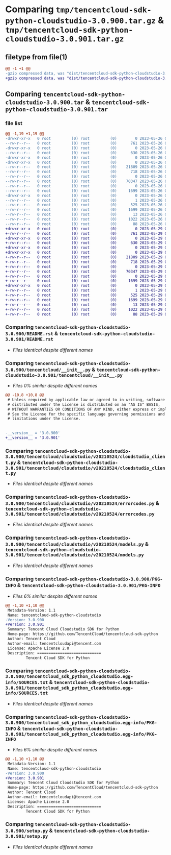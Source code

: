 # Comparing `tmp/tencentcloud-sdk-python-cloudstudio-3.0.900.tar.gz` & `tmp/tencentcloud-sdk-python-cloudstudio-3.0.901.tar.gz`

## filetype from file(1)

```diff
@@ -1 +1 @@
-gzip compressed data, was "dist/tencentcloud-sdk-python-cloudstudio-3.0.900.tar", last modified: Fri May 26 02:14:34 2023, max compression
+gzip compressed data, was "dist/tencentcloud-sdk-python-cloudstudio-3.0.901.tar", last modified: Mon May 29 02:23:26 2023, max compression
```

## Comparing `tencentcloud-sdk-python-cloudstudio-3.0.900.tar` & `tencentcloud-sdk-python-cloudstudio-3.0.901.tar`

### file list

```diff
@@ -1,19 +1,19 @@
-drwxr-xr-x   0 root         (0) root         (0)        0 2023-05-26 02:14:34.000000 tencentcloud-sdk-python-cloudstudio-3.0.900/
--rw-r--r--   0 root         (0) root         (0)      761 2023-05-26 02:14:33.000000 tencentcloud-sdk-python-cloudstudio-3.0.900/README.rst
-drwxr-xr-x   0 root         (0) root         (0)        0 2023-05-26 02:14:34.000000 tencentcloud-sdk-python-cloudstudio-3.0.900/tencentcloud/
--rw-r--r--   0 root         (0) root         (0)      630 2023-05-26 02:14:33.000000 tencentcloud-sdk-python-cloudstudio-3.0.900/tencentcloud/__init__.py
-drwxr-xr-x   0 root         (0) root         (0)        0 2023-05-26 02:14:34.000000 tencentcloud-sdk-python-cloudstudio-3.0.900/tencentcloud/cloudstudio/
-drwxr-xr-x   0 root         (0) root         (0)        0 2023-05-26 02:14:34.000000 tencentcloud-sdk-python-cloudstudio-3.0.900/tencentcloud/cloudstudio/v20210524/
--rw-r--r--   0 root         (0) root         (0)    21809 2023-05-26 02:14:33.000000 tencentcloud-sdk-python-cloudstudio-3.0.900/tencentcloud/cloudstudio/v20210524/cloudstudio_client.py
--rw-r--r--   0 root         (0) root         (0)      718 2023-05-26 02:14:33.000000 tencentcloud-sdk-python-cloudstudio-3.0.900/tencentcloud/cloudstudio/v20210524/errorcodes.py
--rw-r--r--   0 root         (0) root         (0)        0 2023-05-26 02:14:33.000000 tencentcloud-sdk-python-cloudstudio-3.0.900/tencentcloud/cloudstudio/v20210524/__init__.py
--rw-r--r--   0 root         (0) root         (0)    70347 2023-05-26 02:14:33.000000 tencentcloud-sdk-python-cloudstudio-3.0.900/tencentcloud/cloudstudio/v20210524/models.py
--rw-r--r--   0 root         (0) root         (0)        0 2023-05-26 02:14:33.000000 tencentcloud-sdk-python-cloudstudio-3.0.900/tencentcloud/cloudstudio/__init__.py
--rw-r--r--   0 root         (0) root         (0)     1699 2023-05-26 02:14:34.000000 tencentcloud-sdk-python-cloudstudio-3.0.900/PKG-INFO
-drwxr-xr-x   0 root         (0) root         (0)        0 2023-05-26 02:14:34.000000 tencentcloud-sdk-python-cloudstudio-3.0.900/tencentcloud_sdk_python_cloudstudio.egg-info/
--rw-r--r--   0 root         (0) root         (0)        1 2023-05-26 02:14:34.000000 tencentcloud-sdk-python-cloudstudio-3.0.900/tencentcloud_sdk_python_cloudstudio.egg-info/dependency_links.txt
--rw-r--r--   0 root         (0) root         (0)      525 2023-05-26 02:14:34.000000 tencentcloud-sdk-python-cloudstudio-3.0.900/tencentcloud_sdk_python_cloudstudio.egg-info/SOURCES.txt
--rw-r--r--   0 root         (0) root         (0)     1699 2023-05-26 02:14:34.000000 tencentcloud-sdk-python-cloudstudio-3.0.900/tencentcloud_sdk_python_cloudstudio.egg-info/PKG-INFO
--rw-r--r--   0 root         (0) root         (0)       13 2023-05-26 02:14:34.000000 tencentcloud-sdk-python-cloudstudio-3.0.900/tencentcloud_sdk_python_cloudstudio.egg-info/top_level.txt
--rw-r--r--   0 root         (0) root         (0)     1022 2023-05-26 02:14:33.000000 tencentcloud-sdk-python-cloudstudio-3.0.900/setup.py
--rw-r--r--   0 root         (0) root         (0)       88 2023-05-26 02:14:34.000000 tencentcloud-sdk-python-cloudstudio-3.0.900/setup.cfg
+drwxr-xr-x   0 root         (0) root         (0)        0 2023-05-29 02:23:26.000000 tencentcloud-sdk-python-cloudstudio-3.0.901/
+-rw-r--r--   0 root         (0) root         (0)      761 2023-05-29 02:23:26.000000 tencentcloud-sdk-python-cloudstudio-3.0.901/README.rst
+drwxr-xr-x   0 root         (0) root         (0)        0 2023-05-29 02:23:26.000000 tencentcloud-sdk-python-cloudstudio-3.0.901/tencentcloud/
+-rw-r--r--   0 root         (0) root         (0)      630 2023-05-29 02:23:26.000000 tencentcloud-sdk-python-cloudstudio-3.0.901/tencentcloud/__init__.py
+drwxr-xr-x   0 root         (0) root         (0)        0 2023-05-29 02:23:26.000000 tencentcloud-sdk-python-cloudstudio-3.0.901/tencentcloud/cloudstudio/
+drwxr-xr-x   0 root         (0) root         (0)        0 2023-05-29 02:23:26.000000 tencentcloud-sdk-python-cloudstudio-3.0.901/tencentcloud/cloudstudio/v20210524/
+-rw-r--r--   0 root         (0) root         (0)    21809 2023-05-29 02:23:26.000000 tencentcloud-sdk-python-cloudstudio-3.0.901/tencentcloud/cloudstudio/v20210524/cloudstudio_client.py
+-rw-r--r--   0 root         (0) root         (0)      718 2023-05-29 02:23:26.000000 tencentcloud-sdk-python-cloudstudio-3.0.901/tencentcloud/cloudstudio/v20210524/errorcodes.py
+-rw-r--r--   0 root         (0) root         (0)        0 2023-05-29 02:23:26.000000 tencentcloud-sdk-python-cloudstudio-3.0.901/tencentcloud/cloudstudio/v20210524/__init__.py
+-rw-r--r--   0 root         (0) root         (0)    70347 2023-05-29 02:23:26.000000 tencentcloud-sdk-python-cloudstudio-3.0.901/tencentcloud/cloudstudio/v20210524/models.py
+-rw-r--r--   0 root         (0) root         (0)        0 2023-05-29 02:23:26.000000 tencentcloud-sdk-python-cloudstudio-3.0.901/tencentcloud/cloudstudio/__init__.py
+-rw-r--r--   0 root         (0) root         (0)     1699 2023-05-29 02:23:26.000000 tencentcloud-sdk-python-cloudstudio-3.0.901/PKG-INFO
+drwxr-xr-x   0 root         (0) root         (0)        0 2023-05-29 02:23:26.000000 tencentcloud-sdk-python-cloudstudio-3.0.901/tencentcloud_sdk_python_cloudstudio.egg-info/
+-rw-r--r--   0 root         (0) root         (0)        1 2023-05-29 02:23:26.000000 tencentcloud-sdk-python-cloudstudio-3.0.901/tencentcloud_sdk_python_cloudstudio.egg-info/dependency_links.txt
+-rw-r--r--   0 root         (0) root         (0)      525 2023-05-29 02:23:26.000000 tencentcloud-sdk-python-cloudstudio-3.0.901/tencentcloud_sdk_python_cloudstudio.egg-info/SOURCES.txt
+-rw-r--r--   0 root         (0) root         (0)     1699 2023-05-29 02:23:26.000000 tencentcloud-sdk-python-cloudstudio-3.0.901/tencentcloud_sdk_python_cloudstudio.egg-info/PKG-INFO
+-rw-r--r--   0 root         (0) root         (0)       13 2023-05-29 02:23:26.000000 tencentcloud-sdk-python-cloudstudio-3.0.901/tencentcloud_sdk_python_cloudstudio.egg-info/top_level.txt
+-rw-r--r--   0 root         (0) root         (0)     1022 2023-05-29 02:23:26.000000 tencentcloud-sdk-python-cloudstudio-3.0.901/setup.py
+-rw-r--r--   0 root         (0) root         (0)       88 2023-05-29 02:23:26.000000 tencentcloud-sdk-python-cloudstudio-3.0.901/setup.cfg
```

### Comparing `tencentcloud-sdk-python-cloudstudio-3.0.900/README.rst` & `tencentcloud-sdk-python-cloudstudio-3.0.901/README.rst`

 * *Files identical despite different names*

### Comparing `tencentcloud-sdk-python-cloudstudio-3.0.900/tencentcloud/__init__.py` & `tencentcloud-sdk-python-cloudstudio-3.0.901/tencentcloud/__init__.py`

 * *Files 0% similar despite different names*

```diff
@@ -10,8 +10,8 @@
 # Unless required by applicable law or agreed to in writing, software
 # distributed under the License is distributed on an "AS IS" BASIS,
 # WITHOUT WARRANTIES OR CONDITIONS OF ANY KIND, either express or implied.
 # See the License for the specific language governing permissions and
 # limitations under the License.
 
 
-__version__ = '3.0.900'
+__version__ = '3.0.901'
```

### Comparing `tencentcloud-sdk-python-cloudstudio-3.0.900/tencentcloud/cloudstudio/v20210524/cloudstudio_client.py` & `tencentcloud-sdk-python-cloudstudio-3.0.901/tencentcloud/cloudstudio/v20210524/cloudstudio_client.py`

 * *Files identical despite different names*

### Comparing `tencentcloud-sdk-python-cloudstudio-3.0.900/tencentcloud/cloudstudio/v20210524/errorcodes.py` & `tencentcloud-sdk-python-cloudstudio-3.0.901/tencentcloud/cloudstudio/v20210524/errorcodes.py`

 * *Files identical despite different names*

### Comparing `tencentcloud-sdk-python-cloudstudio-3.0.900/tencentcloud/cloudstudio/v20210524/models.py` & `tencentcloud-sdk-python-cloudstudio-3.0.901/tencentcloud/cloudstudio/v20210524/models.py`

 * *Files identical despite different names*

### Comparing `tencentcloud-sdk-python-cloudstudio-3.0.900/PKG-INFO` & `tencentcloud-sdk-python-cloudstudio-3.0.901/PKG-INFO`

 * *Files 6% similar despite different names*

```diff
@@ -1,10 +1,10 @@
 Metadata-Version: 1.1
 Name: tencentcloud-sdk-python-cloudstudio
-Version: 3.0.900
+Version: 3.0.901
 Summary: Tencent Cloud Cloudstudio SDK for Python
 Home-page: https://github.com/TencentCloud/tencentcloud-sdk-python
 Author: Tencent Cloud
 Author-email: tencentcloudapi@tencent.com
 License: Apache License 2.0
 Description: ============================
         Tencent Cloud SDK for Python
```

### Comparing `tencentcloud-sdk-python-cloudstudio-3.0.900/tencentcloud_sdk_python_cloudstudio.egg-info/SOURCES.txt` & `tencentcloud-sdk-python-cloudstudio-3.0.901/tencentcloud_sdk_python_cloudstudio.egg-info/SOURCES.txt`

 * *Files identical despite different names*

### Comparing `tencentcloud-sdk-python-cloudstudio-3.0.900/tencentcloud_sdk_python_cloudstudio.egg-info/PKG-INFO` & `tencentcloud-sdk-python-cloudstudio-3.0.901/tencentcloud_sdk_python_cloudstudio.egg-info/PKG-INFO`

 * *Files 6% similar despite different names*

```diff
@@ -1,10 +1,10 @@
 Metadata-Version: 1.1
 Name: tencentcloud-sdk-python-cloudstudio
-Version: 3.0.900
+Version: 3.0.901
 Summary: Tencent Cloud Cloudstudio SDK for Python
 Home-page: https://github.com/TencentCloud/tencentcloud-sdk-python
 Author: Tencent Cloud
 Author-email: tencentcloudapi@tencent.com
 License: Apache License 2.0
 Description: ============================
         Tencent Cloud SDK for Python
```

### Comparing `tencentcloud-sdk-python-cloudstudio-3.0.900/setup.py` & `tencentcloud-sdk-python-cloudstudio-3.0.901/setup.py`

 * *Files identical despite different names*

